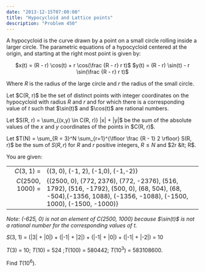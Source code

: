 ```yaml
---
date: "2013-12-15T07:00:00"
title: "Hypocycloid and Lattice points"
description: "Problem 450"
---
```


<p>
A hypocycloid is the curve drawn by a point on a small circle rolling inside a larger circle. The parametric equations of a hypocycloid centered at the origin, and starting at the right most point is given by:</p><p style="text-align:center;">
$x(t) = (R - r) \cos(t) + r \cos(\frac {R - r} r t)$
$y(t) = (R - r) \sin(t) - r \sin(\frac {R - r} r t)$</p><p>
Where <var>R</var> is the radius of the large circle and <var>r</var> the radius of the small circle.
</p>
<p>
Let $C(R, r)$ be the set of distinct points with integer coordinates on the hypocycloid with radius <var>R</var> and <var>r</var> and for which there is a corresponding value of <var>t</var> such that $\sin(t)$ and $\cos(t)$ are rational numbers.</p>
<p>
Let $S(R, r) = \sum_{(x,y) \in C(R, r)} |x| + |y|$ be the sum of the absolute values of the <var>x</var> and <var>y</var> coordinates of the points in $C(R, r)$.</p>
<p>

Let $T(N) = \sum_{R = 3}^N \sum_{r=1}^{\lfloor \frac {R - 1} 2 \rfloor} S(R, r)$ be the sum of $S(R, r)$ for <var>R</var> and <var>r</var> positive integers, $R\leq N$  and $2r &lt; R$.
</p>
<div>You are given:<table style="border:none;"><tr><td><div style="text-align:right;"><var>C</var>(3, 1) =</div></td>
<td>{(3, 0), (-1, 2), (-1,0), (-1,-2)}</td>
</tr><tr><td style="vertical-align:top;"><div style="text-align:right;"><var>C</var>(2500, 1000) =</div></td>
<td style="vertical-align:top;">{(2500, 0), (772, 2376), (772, -2376), (516, 1792),
 (516, -1792), (500, 0), (68, 504), (68, -504),(-1356, 1088), (-1356, -1088), (-1500, 1000), (-1500, -1000)}</td>
</tr></table></div>
<p><i>Note: (-625, 0) is not an element of C(2500, 1000) because $\sin(t)$ is not a rational number for the corresponding values of <var>t</var>.</i></p>
<p>
<var>S</var>(3, 1) = (|3| + |0|) + (|-1| + |2|) + (|-1| + |0|) + (|-1| + |-2|) = 10</p>
<p>
<var>T</var>(3) = 10; <var>T</var>(10) = 524 ;<var>T</var>(100) = 580442; <var>T</var>(10<sup>3</sup>) = 583108600.
</p>
<p>
Find <var>T</var>(10<sup>6</sup>).
</p>

